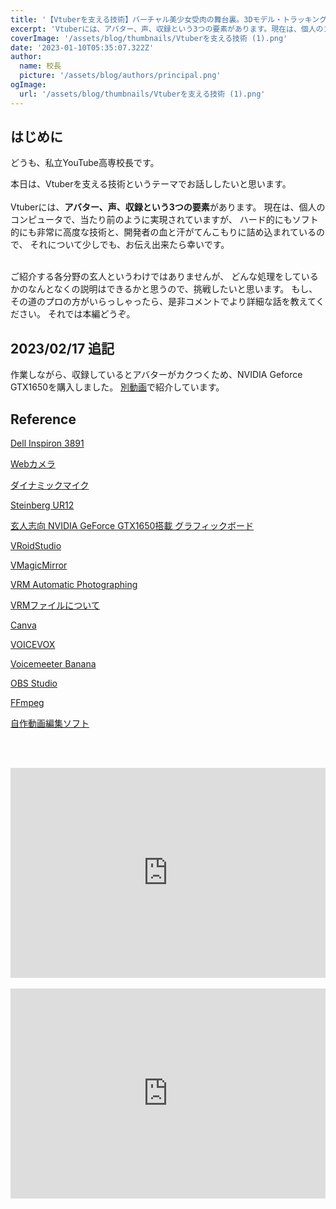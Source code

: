 ```yaml
---
title: '【Vtuberを支える技術】バーチャル美少女受肉の舞台裏。3Dモデル・トラッキング・音声合成'
excerpt: 'Vtuberには、アバター、声、収録という3つの要素があります。現在は、個人のコンピュータで、当たり前のように実現されていますが、ハード的にもソフト的にも非常に高度な技術と、開発者の血と汗がてんこもりに詰め込まれています。'
coverImage: '/assets/blog/thumbnails/Vtuberを支える技術 (1).png'
date: '2023-01-10T05:35:07.322Z'
author:
  name: 校長
  picture: '/assets/blog/authors/principal.png'
ogImage:
  url: '/assets/blog/thumbnails/Vtuberを支える技術 (1).png'
---
```

## はじめに
どうも、私立YouTube高専校長です。

本日は、Vtuberを支える技術というテーマでお話ししたいと思います。
<br/><br/>
Vtuberには、**アバター、声、収録という3つの要素**があります。
現在は、個人のコンピュータで、当たり前のように実現されていますが、
ハード的にもソフト的にも非常に高度な技術と、開発者の血と汗がてんこもりに詰め込まれているので、
それについて少しでも、お伝え出来たら幸いです。
<br/><br/>

ご紹介する各分野の玄人というわけではありませんが、
どんな処理をしているかのなんとなくの説明はできるかと思うので、挑戦したいと思います。
もし、その道のプロの方がいらっしゃったら、是非コメントでより詳細な話を教えてください。
それでは本編どうぞ。

## 2023/02/17 追記
作業しながら、収録しているとアバターがカクつくため、NVIDIA Geforce GTX1650を購入しました。
[別動画](http://youtube-kosen.com/posts/20230216)で紹介しています。

## Reference

[Dell Inspiron 3891​](https://www.dell.com/ja-jp/shop/%E3%83%87%E3%83%AB%E3%81%AE%E3%83%87%E3%82%B9%E3%82%AF%E3%83%88%E3%83%83%E3%83%97%E3%82%B3%E3%83%B3%E3%83%94%E3%83%A5%E3%83%BC%E3%82%BF/inspiron%E3%82%B3%E3%83%B3%E3%83%91%E3%82%AF%E3%83%88-%E3%83%87%E3%82%B9%E3%82%AF%E3%83%88%E3%83%83%E3%83%97/spd/inspiron-3891-desktop)

[Webカメラ](https://www.amazon.co.jp/Tinzzi%E3%82%A6%E3%82%A7%E3%83%96%E3%82%AB%E3%83%A1%E3%83%A9-%E3%83%87%E3%83%A5%E3%82%A2%E3%83%AB%E3%83%9E%E3%82%A4%E3%82%AF%E5%86%85%E8%94%B5-%E3%82%AA%E3%83%BC%E3%83%88%E3%83%95%E3%82%A9%E3%83%BC%E3%82%AB%E3%82%B9-%E7%9B%97%E6%92%AE%E9%98%B2%E6%AD%A2%E3%82%AB%E3%83%90%E3%83%BC%E4%BB%98%E3%81%8D-1%E5%B9%B4%E3%83%A1%E3%83%BC%E3%82%AB%E3%83%BC%E4%BF%9D%E8%A8%BC/dp/B08DKLKX5H)

[ダイナミックマイク](https://www.amazon.co.jp/gp/product/B000CZ0R42/ref=ppx_yo_dt_b_asin_title_o00_s00?ie=UTF8&psc=1)

[Steinberg UR12​](https://www.amazon.co.jp/dp/B0B34Q23FG?psc=1&ref=ppx_yo2ov_dt_b_product_details)

[玄人志向 NVIDIA GeForce GTX1650搭載 グラフィックボード](https://www.amazon.co.jp/gp/product/B08PBP1F6Y/ref=ppx_yo_dt_b_asin_title_o01_s00?ie=UTF8&psc=1)

[VRoidStudio](https://vroid.com/en/studio)

[VMagicMirror](https://github.com/malaybaku/VMagicMirror)

[VRM Automatic Photographing​](https://booth.pm/ja/items/2223918)

[VRMファイルについて](https://vrm.dev/vrm/index.html)

[Canva](https://www.canva.com/)

[VOICEVOX](https://github.com/VOICEVOX/voicevox/blob/main/docs/%E5%85%A8%E4%BD%93%E6%A7%8B%E6%88%90.md)

[Voicemeeter Banana](https://vb-audio.com/Voicemeeter/banana.htm)

[OBS Studio](https://obsproject.com/)

[FFmpeg](https://github.com/FFmpeg/FFmpeg)

[自作動画編集ソフト](https://github.com/YouTubeKosen/join_videos)

<br/><br/>
<div style="position: relative; height:0px; width: 100%; padding-top: 66.6666%;">
  <iframe src="https://onedrive.live.com/embed?resid=BE72E3BA9ED96E94%211224&amp;authkey=!ANR_L1hpmsrjrMM&amp;em=2&amp;wdAr=1.7777777777777777" width="560px" height="315px" frameborder="0" style="position: absolute; top: 0; left: 0; width: 100%; height: 100%;" >これは、<a target="_blank" href="https://office.com/webapps">Office</a> の機能を利用した、<a target="_blank" href="https://office.com">Microsoft Office</a> の埋め込み型のプレゼンテーションです。</iframe>
</div>
<br/>
<div style="position: relative; height:0px; width: 100%; padding-top: 66.6666%;">
  <iframe width="560" height="315" src="https://www.youtube.com/embed/-P9MFXpIm-Q?enablejsapi=1" title="YouTube video player" frameborder="0" style="position: absolute; top: 0; left: 0; width: 100%; height: 100%;" allow="accelerometer; autoplay; clipboard-write; encrypted-media; gyroscope; picture-in-picture; web-share" allowfullscreen></iframe>
</div>